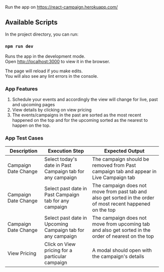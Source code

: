 Run the app on https://react-campaign.herokuapp.com/
## Available Scripts

In the project directory, you can run:

### `npm run dev`

Runs the app in the development mode.<br />
Open [http://localhost:3000](http://localhost:3000) to view it in the browser.

The page will reload if you make edits.<br />
You will also see any lint errors in the console.

### App Features

1. Schedule your events and accordingly the view will change for live, past and upcoming pages
2. View details by clicking on view pricing
3. The events/campaigns in the past are sorted as the most recent happened on the top and for the upcoming sorted as the nearest to happen on the top.

### App Test Cases

| Description          | Execution Step                                              | Expected Output                                                                                              |
|----------------------|-------------------------------------------------------------|--------------------------------------------------------------------------------------------------------------|
| Campaign Date Change | Select today's date in  Past Campaign tab for any campaign  | The campaign should be  removed from Past campaign  tab and appear in Live Campaign tab                      |
| Campaign Date Change | Select past date in  Past Campaign tab for any campaign     | The campaign does not move from past tab and also get sorted in the order of most recent happened on the top |
| Campaign Date Change | Select past date in  Upcoming Campaign tab for any campaign | The campaign does not move from  upcoming tab and also get  sorted in the order of nearest on the top        |
| View Pricing         | Click on View pricing for a particular campaign             | A modal should open with the campaign's details                                                              |
